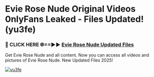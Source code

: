 # Evie Rose Nude Original Videos 0nlyFans Leaked - Files Updated! (yu3fe)

<h3>🔴 CLICK HERE 🌐==►► <a href="https://tinyurl.com/5h6xmrr3" rel="nofollow">Evie Rose Nude Updated Files</a></h3>

Get Evie Rose Nude and all content. Now you can access all videos and pictures of Evie Rose Nude. New Updated Files 2025!

[![yu3fe](https://i.imgur.com/KVD873Z.gif)](https://tinyurl.com/5h6xmrr3)
